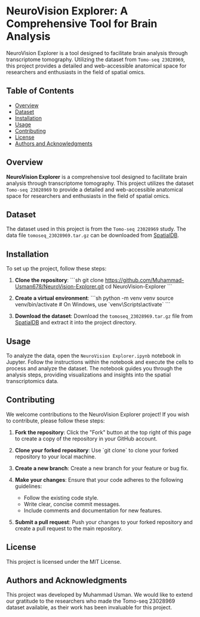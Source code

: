 
# NeuroVision Explorer: A Comprehensive Tool for Brain Analysis

NeuroVision Explorer is a tool designed to facilitate brain analysis through transcriptome tomography. Utilizing the dataset from `Tomo-seq 23028969`, this project provides a detailed and web-accessible anatomical space for researchers and enthusiasts in the field of spatial omics.

## Table of Contents

- [Overview](#overview)
- [Dataset](#dataset)
- [Installation](#installation)
- [Usage](#usage)
- [Contributing](#contributing)
- [License](#license)
- [Authors and Acknowledgments](#authors-and-acknowledgments)

## Overview

**NeuroVision Explorer** is a comprehensive tool designed to facilitate brain analysis through transcriptome tomography. This project utilizes the dataset `Tomo-seq 23028969` to provide a detailed and web-accessible anatomical space for researchers and enthusiasts in the field of spatial omics.

## Dataset

The dataset used in this project is from the `Tomo-seq 23028969` study. The data file `tomoseq_23028969.tar.gz` can be downloaded from [SpatialDB](http://www.spatialomics.org/SpatialDB/download.php).

## Installation

To set up the project, follow these steps:

1. **Clone the repository**:
    \`\`\`sh
    git clone https://github.com/Muhammad-Usman678/NeuroVision-Explorer.git
    cd NeuroVision-Explorer
    \`\`\`

2. **Create a virtual environment**:
    \`\`\`sh
    python -m venv venv
    source venv/bin/activate  # On Windows, use \`venv\Scripts\activate\`
    \`\`\`

3. **Download the dataset**:
   Download the `tomoseq_23028969.tar.gz` file from [SpatialDB](http://www.spatialomics.org/SpatialDB/download.php) and extract it into the project directory.

## Usage

To analyze the data, open the `NeuroVision Explorer.ipynb` notebook in Jupyter. Follow the instructions within the notebook and execute the cells to process and analyze the dataset. The notebook guides you through the analysis steps, providing visualizations and insights into the spatial transcriptomics data.

## Contributing

We welcome contributions to the NeuroVision Explorer project! If you wish to contribute, please follow these steps:

1. **Fork the repository**:
    Click the "Fork" button at the top right of this page to create a copy of the repository in your GitHub account.

2. **Clone your forked repository**:
    Use \`git clone\` to clone your forked repository to your local machine.

3. **Create a new branch**:
    Create a new branch for your feature or bug fix.

4. **Make your changes**:
    Ensure that your code adheres to the following guidelines:
    - Follow the existing code style.
    - Write clear, concise commit messages.
    - Include comments and documentation for new features.

5. **Submit a pull request**:
    Push your changes to your forked repository and create a pull request to the main repository.

## License

This project is licensed under the MIT License. 

## Authors and Acknowledgments

This project was developed by Muhammad Usman. We would like to extend our gratitude to the researchers who made the Tomo-seq 23028969 dataset available, as their work has been invaluable for this project.
